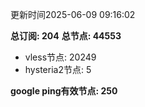 更新时间2025-06-09 09:16:02

**总订阅: 204**
**总节点: 44553**
- vless节点: 20249
- hysteria2节点: 5

**google ping有效节点: 250**
